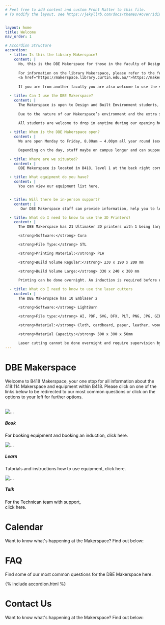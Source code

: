 ```yaml
---
# Feel free to add content and custom Front Matter to this file.
# To modify the layout, see https://jekyllrb.com/docs/themes/#overriding-theme-defaults


layout: home
title: Welcome
nav_order: 1

# Accordion Structure
accordion: 
  - title: Is this the library Makerspace?
    content: |
      No, this is the DBE Makerspace for those in the faculty of Design and Built Environment. 
    
      For information on the library Makerspace, please refer to the following website 
      <a href="https://makerspace.library.curtin.edu.au/">https://makerspace.library.curtin.edu.au/ </a>  
    
      If you are from another faculty you are also welcome to use the space subject to availability.

  - title: Can I use the DBE Makerspace?
    content: |
      The Makerspace is open to Design and Built Environment students, staff and tenants of building 418. If you are from another faculty you are also welcome to use the space subject to availability. 
      
      Due to the nature of our Makerspace’s environment and the extra safety precautions required, the space is not available to children.
    
      All students are welcome to drop in anytime during our opening hours or email us with your query.    

  - title: When is the DBE Makerspace open?
    content: |
      We are open Monday to Friday, 8.00am – 4.00pm all year round (excluding holidays).

      Depending on the day, staff maybe on campus longer and can support you.

  - title: Where are we situated?
    content: |
      DBE Makerspace is located in B418, level 1 at the back right corner of the building.

  - title: What equipment do you have?
    content: |
      You can view our equipment list here.


  - title: Will there be in-person support?
    content: |
       Our DBE Makerspace staff can provide information, help you to locate the equipment you need and assist you to get started. We promote self-directed learning and are not necessarily experts in all the activity areas we support.

  - title: What do I need to know to use the 3D Printers?
    content: |
      The DBE Makerspace has 21 Ultimaker 3D printers with 1 being larger than the others.

      <strong>Software:</strong> Cura

      <strong>File Type:</strong> STL

      <strong>Printing Material:</strong> PLA

      <strong>Build Volume Regular:</strong> 230 x 190 x 200 mm

      <strong>Build Volume Large:</strong> 330 x 240 x 300 mm
      
      Printing can be done overnight. An induction is required before use.

  - title: What do I need to know to use the laser cutters
    content: |
      The DBE Makerspace has 10 Emblaser 2

      <strong>Software:</strong> LightBurn

      <strong>File type:</strong> AI, PDF, SVG, DFX, PLT, PNG, JPG, GIF, BMP (preferred)

      <strong>Material:</strong> Cloth, cardboard, paper, leather, wood, and more

      <strong>Material Capacity:</strong> 500 x 300 x 50mm
    
      Laser cutting cannot be done overnight and require supervision by the user at all times. A technician is also required to be in line of sight at all times. An induction is required before use.
---
```

<!-- Latest compiled and minified CSS -->
<link href="https://cdn.jsdelivr.net/npm/bootstrap@5.0.2/dist/css/bootstrap.min.css" rel="stylesheet" integrity="sha384-EVSTQN3/azprG1Anm3QDgpJLIm9Nao0Yz1ztcQTwFspd3yD65VohhpuuCOmLASjC" crossorigin="anonymous">
<script src="https://cdn.jsdelivr.net/npm/bootstrap@5.0.2/dist/js/bootstrap.bundle.min.js" integrity="sha384-MrcW6ZMFYlzcLA8Nl+NtUVF0sA7MsXsP1UyJoMp4YLEuNSfAP+JcXn/tWtIaxVXM" crossorigin="anonymous"></script> 

# DBE Makerspace

Welcome to B418 Makerspace, your one stop for all information about the 418:114 Makerspace and equipment within B418. Please click on one of the links below to be redirected to our most common questions or click on the options to your left for further options.
<br>
<br>

<div class="row row-cols-1 row-cols-md-3 g-4">
  <a href="https://siso.curtin.edu.au/sodbe//" style="text-decoration: none; color: #000;">
    <div class="col">
      <div class="card">
        <img src="assets/images/small-image.jpg" class="card-img-top" alt="...">
        <div class="card-body">
          <h5 class="card-title">Book</h5>
          <p class="card-text">For booking equipment and booking an induction, click here.</p>
        </div>
      </div>
    </div>
  </a>
  <div class="col">
    <div class="card">
      <img src="assets/images/small-image.jpg" class="card-img-top" alt="...">
      <div class="card-body">
        <h5 class="card-title">Learn</h5>
        <p class="card-text">Tutorials and instructions how to use equipment, click here.</p>
      </div>
    </div>
  </div>
  <a href="#contact-us" style="text-decoration: none; color: #000;">
    <div class="col">
      <div class="card">
        <img src="assets/images/small-image.jpg" class="card-img-top" alt="...">
        <div class="card-body">
          <h5 class="card-title">Talk</h5>
          <p class="card-text">For the Technican team with support, <br>click here.</p>
        </div>
      </div>
    </div>
    </a>
</div>

# Calendar
Want to know what's happening at the Makerspace? Find out below:


# FAQ
Find some of our most common questions for the DBE Makerspace here.

{% include accordion.html %}

# Contact Us
Want to know what's happening at the Makerspace? Find out below:


